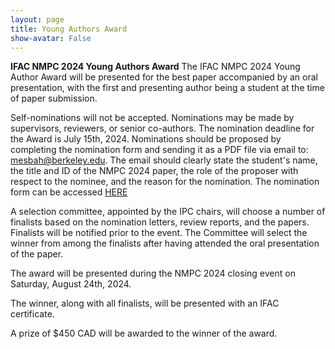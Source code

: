 ```yaml
---
layout: page
title: Young Authors Award
show-avatar: False
---
```


**IFAC NMPC 2024 Young Authors Award**
The IFAC NMPC 2024 Young Author Award will be presented for the best paper accompanied by an oral presentation, with the first and presenting author being a student at the time of paper submission.

Self-nominations will not be accepted. Nominations may be made by supervisors, reviewers, or senior co-authors. The nomination deadline for the Award is July 15th, 2024. Nominations should be proposed by completing the nomination form and sending it as a PDF file via email to: <mesbah@berkeley.edu>. The email should clearly state the student's name, the title and ID of the NMPC 2024 paper, the role of the proposer with respect to the nominee, and the reason for the nomination. The nomination form can be accessed [HERE](NMPC-YAA-Nomination.doc)

A selection committee, appointed by the IPC chairs, will choose a number of finalists based on the nomination letters, review reports, and the papers. Finalists will be notified prior to the event. The Committee will select the winner from among the finalists after having attended the oral presentation of the paper.

The award will be presented during the NMPC 2024 closing event on Saturday, August 24th, 2024.

The winner, along with all finalists, will be presented with an IFAC certificate.

A prize of $450 CAD will be awarded to the winner of the award.

